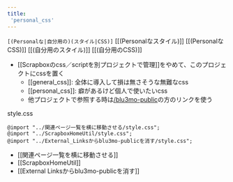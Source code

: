 ```yaml
---
title:
 'personal_css'
---
```


`[(Personalな|自分用の)(スタイル|CSS)]` [[(Personalなスタイル)​]] [[(PersonalなCSS)​]] [[(自分用のスタイル)​]] [[(自分用のCSS)​]]
- [[Scrapboxのcss／scriptを別プロジェクトで管理]]をやめて、このプロジェクトにcssを置く
    - [[general_css]]: 全体に導入して損は無さそうな無難なcss
    - [[personal_css]]: 癖があるけど個人で使いたいcss
    - 他プロジェクトで参照する時は[/blu3mo-public](https://scrapbox.io/blu3mo-public)の方のリンクを使う

 style.css

```
@import "../関連ページ一覧を横に移動させる/style.css";
@import "../ScrapboxHomeUtil/style.css";
@import "../External_Linksからblu3mo-publicを消す/style.css";
```


- [[関連ページ一覧を横に移動させる]]
- [[ScrapboxHomeUtil]]
- [[External Linksからblu3mo-publicを消す]]
